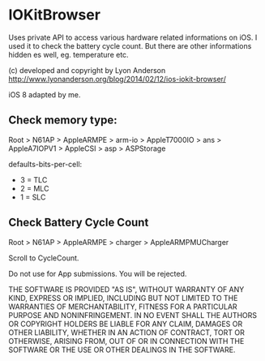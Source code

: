 IOKitBrowser
============

Uses private API to access various hardware related informations on iOS.
I used it to check the battery cycle count. But there are other informations hidden es well, eg. temperature etc.

(c) developed and copyright by Lyon Anderson
http://www.lyonanderson.org/blog/2014/02/12/ios-iokit-browser/

iOS 8 adapted by me.      

## Check memory type:                                                                                  

Root > N61AP > AppleARMPE > arm-io > AppleT7000IO > ans > AppleA7IOPV1 > AppleCSI > asp > ASPStorage

defaults-bits-per-cell:
* 3 = TLC
* 2 = MLC
* 1 = SLC                                                                               

## Check Battery Cycle Count

Root > N61AP > AppleARMPE > charger > AppleARMPMUCharger

Scroll to CycleCount.


Do not use for App submissions. You will be rejected. 

THE SOFTWARE IS PROVIDED "AS IS", WITHOUT WARRANTY OF ANY KIND,
EXPRESS OR IMPLIED, INCLUDING BUT NOT LIMITED TO THE WARRANTIES OF
MERCHANTABILITY, FITNESS FOR A PARTICULAR PURPOSE AND
NONINFRINGEMENT. IN NO EVENT SHALL THE AUTHORS OR COPYRIGHT HOLDERS BE
LIABLE FOR ANY CLAIM, DAMAGES OR OTHER LIABILITY, WHETHER IN AN ACTION
OF CONTRACT, TORT OR OTHERWISE, ARISING FROM, OUT OF OR IN CONNECTION
WITH THE SOFTWARE OR THE USE OR OTHER DEALINGS IN THE SOFTWARE.
